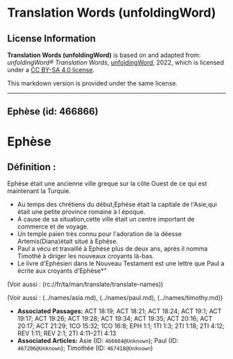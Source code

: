 # Translation Words (unfoldingWord)

## License Information

**Translation Words (unfoldingWord)** is based on and adapted from: _unfoldingWord® Translation Words_, [unfoldingWord](https://unfoldingword.org/utw), 2022, which is licensed under a [CC BY-SA 4.0 license](https://creativecommons.org/licenses/by-sa/4.0/legalcode.en).

This markdown version is provided under the same license.



--------------------------------

## Ephèse (id: 466866)

Ephèse
======

Définition :
------------

Ephèse était une ancienne ville greque sur la côte Ouest de ce qui est maintenant la Turquie.

* Au temps des chrétiens du début,Ephèse était la capitale de l'Asie,qui était une petite province romaine à l époque.
* A cause de sa situation,cette ville était un centre important de commerce et de voyage.
* Un temple païen très connu pour l'adoration de la déesse Artemis(Diana)était situé à Ephèse.
* Paul a vécu et travaillé à Ephèse plus de deux ans, après il nomma Timothé à diriger les nouveaux croyants là\-bas.
* Le livre d'Ephésien dans le Nouveau Testament est une lettre que Paul a écrite aux croyants d'Ephèse\*"

(Voir aussi : (rc://fr/ta/man/translate/translate\-names))

(Voir aussi : (../names/asia.md), (../names/paul.md), (../names/timothy.md))

* **Associated Passages:** ACT 18:19; ACT 18:21; ACT 18:24; ACT 19:1; ACT 19:17; ACT 19:26; ACT 19:28; ACT 19:34; ACT 19:35; ACT 20:16; ACT 20:17; ACT 21:29; 1CO 15:32; 1CO 16:8; EPH 1:1; 1TI 1:3; 2TI 1:18; 2TI 4:12; REV 1:11; REV 2:1; 2TI 4:11–2TI 4:13
* **Associated Articles:** Asie (ID: `466664@Unknown`); Paul (ID: `467206@Unknown`); Timothée (ID: `467418@Unknown`)

